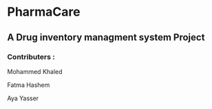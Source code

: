 # PharmaCare
## A Drug inventory managment system Project  
### Contributers :

Mohammed Khaled 

Fatma Hashem

Aya Yasser
